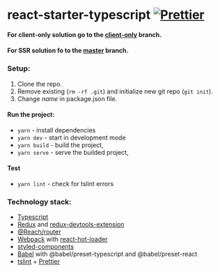 # react-starter-typescript [![Prettier][prettier]][prettier] #

#### For client-only solution go to the [client-only](https://github.com/Tomekmularczyk/react-starter/tree/client-only) branch.
#### For SSR solution fo to the [master](https://github.com/Tomekmularczyk/react-starter/tree/master) branch.

### Setup:

1. Clone the repo.
2. Remove existing (`rm -rf .git`) and initialize new git repo (`git init`).
3. Change *name* in package.json file.

#### Run the project:
* `yarn` - install dependencies
* `yarn dev` - start in development mode
* `yarn build` - build the project,
* `yarn serve` - serve the builded project,

#### Test
* `yarn lint` - check for tslint errors

### Technology stack: ###
* [Typescript](https://www.typescriptlang.org/index.html)
* [Redux](https://redux.js.org/) and [redux-devtools-extension](https://github.com/zalmoxisus/redux-devtools-extension)
* [@Reach/router](https://reach.tech/router)
* [Webpack](https://webpack.js.org/) with [react-hot-loader](http://gaearon.github.io/react-hot-loader/)
* [styled-components](https://www.styled-components.com/)
* [Babel](https://babeljs.io/) with @babel/preset-typescript and @babel/preset-react
* [tslint](https://palantir.github.io/tslint/) + [Prettier](https://prettier.io/)

[prettier]: https://img.shields.io/badge/code_style-prettier-ff69b4.svg?style=flat-square